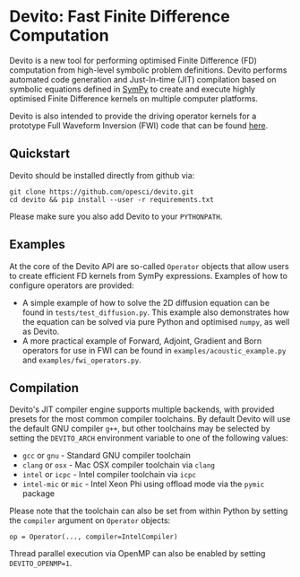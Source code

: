 # Devito: Fast Finite Difference Computation

Devito is a new tool for performing optimised Finite Difference (FD)
computation from high-level symbolic problem definitions. Devito
performs automated code generation and Just-In-time (JIT) compilation
based on symbolic equations defined in
[SymPy](http://www.sympy.org/en/index.html) to create and execute
highly optimised Finite Difference kernels on multiple computer
platforms.

Devito is also intended to provide the driving operator kernels for a
prototype Full Waveform Inversion (FWI) code that can be found
[here](https://github.com/opesci/inversion).

## Quickstart

Devito should be installed directly from github via:
```
git clone https://github.com/opesci/devito.git
cd devito && pip install --user -r requirements.txt
```
Please make sure you also add Devito to your `PYTHONPATH`.

## Examples

At the core of the Devito API are so-called `Operator` objects that
allow users to create efficient FD kernels from SymPy expressions.
Examples of how to configure operators are provided:

* A simple example of how to solve the 2D diffusion equation can be
  found in `tests/test_diffusion.py`. This example also demonstrates
  how the equation can be solved via pure Python and optimised
  `numpy`, as well as Devito.
* A more practical example of Forward, Adjoint, Gradient and Born
  operators for use in FWI can be found in
  `examples/acoustic_example.py` and `examples/fwi_operators.py`.

## Compilation

Devito's JIT compiler engine supports multiple backends, with provided
presets for the most common compiler toolchains. By default Devito
will use the default GNU compiler `g++`, but other toolchains may be
selected by setting the `DEVITO_ARCH` environment variable to one of
the following values:
 * `gcc` or `gnu` - Standard GNU compiler toolchain
 * `clang` or `osx` - Mac OSX compiler toolchain via `clang`
 * `intel` or `icpc` - Intel compiler toolchain via `icpc`
 * `intel-mic` or `mic` - Intel Xeon Phi using offload mode via the
   `pymic` package

Please note that the toolchain can also be set from within Python
by setting the `compiler` argument on `Operator` objects:
```
op = Operator(..., compiler=IntelCompiler)
```

Thread parallel execution via OpenMP can also be enabled by setting
`DEVITO_OPENMP=1`.
